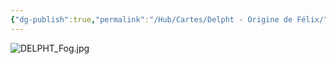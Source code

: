 ```yaml
---
{"dg-publish":true,"permalink":"/Hub/Cartes/Delpht - Origine de Félix/"}
---
```




![DELPHT_Fog.jpg](/img/user/EXTRA/00_MapFog/DELPHT_Fog.jpg)